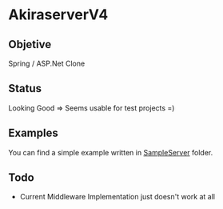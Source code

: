 # AkiraserverV4

## Objetive

Spring / ASP.Net Clone

## Status

Looking Good => Seems usable for test projects =)

## Examples

You can find a simple example written in [SampleServer](https://github.com/insomnyawolf/AkiraserverV4/tree/master/SampleServer) folder.

## Todo

* Current Middleware Implementation just doesn't work at all
